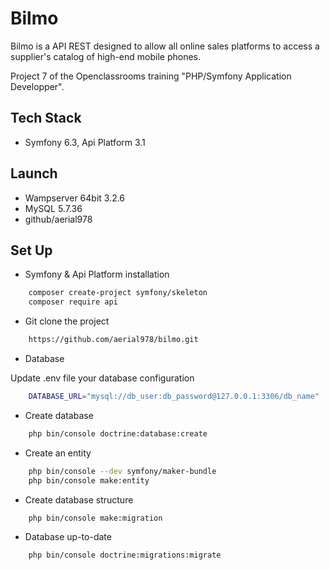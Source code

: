 # Bilmo

Bilmo is a API REST designed to allow all online sales platforms to access a supplier's catalog of high-end mobile phones.

Project 7 of the Openclassrooms training "PHP/Symfony Application Developper".

## Tech Stack

* Symfony 6.3, Api Platform 3.1

## Launch

* Wampserver 64bit 3.2.6
* MySQL 5.7.36
* github/aerial978

## Set Up

* Symfony & Api Platform installation

```bash
    composer create-project symfony/skeleton
    composer require api
```

* Git clone the project

```bash
    https://github.com/aerial978/bilmo.git
```

* Database

Update .env file your database configuration

```bash
    DATABASE_URL="mysql://db_user:db_password@127.0.0.1:3306/db_name"
```

* Create database

```bash
    php bin/console doctrine:database:create
```

* Create an entity

```bash
    php bin/console --dev symfony/maker-bundle
    php bin/console make:entity
```

* Create database structure

```bash
    php bin/console make:migration
```

* Database up-to-date

```bash
    php bin/console doctrine:migrations:migrate
```





